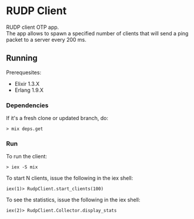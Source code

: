 # RUDP Client

RUDP client OTP app.  
The app allows to spawn a specified number of clients that will send a ping packet to a server every 200 ms.

## Running

Prerequesites:
- Elixir 1.3.X
- Erlang 1.9.X

### Dependencies

If it's a fresh clone or updated branch, do:
```
> mix deps.get
```

### Run

To run the client:
```
> iex -S mix
```

To start N clients, issue the following in the iex shell:
```
iex(1)> RudpClient.start_clients(100)
```

To see the statistics, issue the following in the iex shell:
```
iex(2)> RudpClient.Collector.display_stats
```
